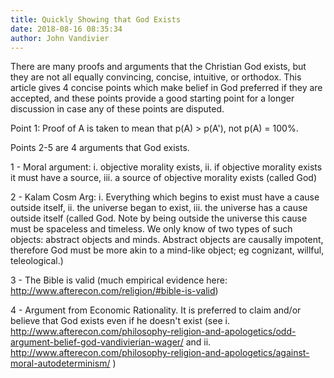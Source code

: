 ```yaml
---
title: Quickly Showing that God Exists
date: 2018-08-16 08:35:34
author: John Vandivier
---
```




There are many proofs and arguments that the Christian God exists, but they are not all equally convincing, concise, intuitive, or orthodox. This article gives 4 concise points which make belief in God preferred if they are accepted, and these points provide a good starting point for a longer discussion in case any of these points are disputed.

Point 1: Proof of A is taken to mean that p(A) &gt; p(A'), not p(A) = 100%.

Points 2-5 are 4 arguments that God exists.

1 - Moral argument: i. objective morality exists, ii. if objective morality exists it must have a source, iii. a source of objective morality exists (called God)

2 - Kalam Cosm Arg: i. Everything which begins to exist must have a cause outside itself, ii. the universe began to exist, iii. the universe has a cause outside itself (called God. Note by being outside the universe this cause must be spaceless and timeless. We only know of two types of such objects: abstract objects and minds. Abstract objects are causally impotent, therefore God must be more akin to a mind-like object; eg cognizant, willful, teleological.)

3 - The Bible is valid (much empirical evidence here: http://www.afterecon.com/religion/#bible-is-valid)

4 - Argument from Economic Rationality. It is preferred to claim and/or believe that God exists even if he doesn't exist (see i. http://www.afterecon.com/philosophy-religion-and-apologetics/odd-argument-belief-god-vandivierian-wager/ and ii. http://www.afterecon.com/philosophy-religion-and-apologetics/against-moral-autodeterminism/ )